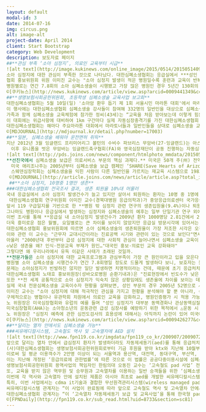 ```yaml
---
layout: default
modal-id: 3
date: 2014-07-16
img: circus.png
alt: image-alt
project-date: April 2014
client: Start Bootstrap
category: Web Development
description: 보도자료 페이지
##**관심 부족 ‘소아 심정지’, 의료인 교육부터 시급**
![alt text](http://image.kukinews.com/online_image/2015/0514/201505140927_46110009441349_1.jpg "Logo Title Text 1")
소아 심정지에 대한 관심이 부족한 것으로 나타났다. 대한심폐소생협회는 응급실에서 ***성인 심정지 생존퇴원율은 2008년 11.8%, 2010년 11.7%, 2012년 13.6%로 개선되고 있는 반면 소아 심정지인 경우 성인보다 생존 예후가 좋음에도 불구하고 2008년 13.6%, 2010년 11.3%, 2012년 13.7%로 비슷***했다고 12일 밝혔다. 
협회 홍보위원회 위원 이미진 교수는 "소아 심정지 발생이 적은 병원일수록 훈련과 교육이 반복적으로 시행되어야 한다"며 "의료인의 경우 소아 전문 심폐소생술에 대한 관심이 부족하며 교육에 대한 참여율도 성인 전문 심폐소생술 교육에 비해 18배 가량 저조하므로 병협이나 유관학회 차원에서 교육강화에 힘써야 한다"고 설명했다.이는 2000년대 후반부터 급성심정지에 대한 사회적 관심이 늘어나면서 많은 연관 교육 단체들의 심폐소생술 교육이 양적으로나 질적으로 증가했다. 하지만 소아 심폐소생술 관련 일반인 교육은 일부 교육계층을 제외하고는 배제되어 있는 실정이다. 하지만 영유아 보육시설에서 영아급사 등 사고가 지속적으로 발생하고 있다. 
병원별로는 연간 7.8회의 소아 심폐소생술이 시행됐고 가장 많은 병원인 경우 5년간 130회의 소생술이 시행되고 있다. 협회 홍보이사 노태호 교수는 ***"소아 심폐소생술 교육은 일반인 교육에 반드시 포함돼야 하며 어린이집이나 보육시설 종사자인 경우 소아, 영아 심폐소생술 교육을 의무화해야 한다"***며 "또 가족 중에 선천적 심장질환이 있는 가족력이 있는 경우 어렸을 때부터 주기적으로 심전도 검사를 받아야 한다"고 말했다. 
©[쿠키뉴스](http://news.kukinews.com/article/view.asp?arcid=0009441349&code=46111201&cp=du)
##**생명보험사회공헌위원회, 초등학생 심폐소생술 교육사업 보고회**
대한심폐소생협회는 5월 10일(일) '소아암 환우 돕기 제 1회 서울시민 마라톤 대회'에서 마라토너들과 일반인들을 대상으로 심폐소생술 교육체험을 실시했다. 
이 행사에는 대한심폐소생협회 심폐소생술 강사들이 참여해 332명의 일반인을 대상으로 심폐소생술 교육을 실시했다.
가족과 함께 심폐소생술 교육체험에 참가한 정씨(43세)는 “교육을 처음 받아보는데 이렇게 힘든지 몰랐다. 생각 없이 마라톤대회 갔는데 이런 체험을 하게 되어 너무 기쁘다.”라고 말했다.
이 대회에는 위급사항에 대비하여 1km 구간마다 실제 자동심장충격기를 가진 대한심폐소생협회 강사가 배치되었으며, 또한 구급차에 의사, 간호사, 1급 응급구조사들이 탑승하여 의무요원으로 활동했다.
대한심폐소생협회는 해마다 주요마라톤 대회에서 마라토너들과 일반인들을 상대로 심폐소생술 교육을 실시하여 일반인 심폐소생술 교육 확산에 힘써오고 있다.
©[MDJOURNAL](http://mdjournal.kr/detail.php?number=17003)
##**일본, 심폐소생술 배워야 운전면허 취득**
지난 2012년 3월 잉글랜드 프리미어리그 볼턴의 수비수 파브리스 무암바(27·잉글랜드)는 아스널과 FA컵 경기 도중 심장마비로 쓰러졌다. 심폐소생술을 거쳐 뛰기 시작한 심장이 이내 다시 멎는 위급한 상황이 78분이나 지속됐다. 절체절명의 순간이었지만 빠른 현장 대처 덕분에 무암바는 이틀 만에 기적적으로 의식을 회복했다.
　이후 유니폼을 벗은 무암바는 잉글랜드축구협회(FA)와 영국심장재단이 공동 진행하는 자동심장충격기 보급 확대 캠페인에 참여하며 ‘심폐소생술 전도사’로 거듭났다. 무암바는 “어른들 뿐만 아니라 어린이도 언제 어디서든 심폐소생술을 할 수 있어야 한다”고 강조한다.
![alt text](http://pds.joins.com/news/component/htmlphoto_mmdata/201505/14/htm_201505140512260106011.jpg"Logo Title Text 1")
**선진국에서 심폐소생술 보급은 의료서비스 부문의 핵심 과제다.** 미국은 50개 주(州) 전역에 총 240만대의 자동심장충격기를 설치했다. 관련 법체계도 완비했다. 버몬트주는 심장정지 응급환자를 보고도 심폐소생술을 실시하지 않은 사람에게 벌금 100달러(약 11만원)를 부과한다. 일본은 심폐소생술 교육을 받지 않으면 운전면허를 취득할 수 없다.
　미국 애리조나주는 2005년부터 심폐소생술 보급 캠페인 ‘SHARE(Save Hearts of Arizona Registry and Education) 프로그램’을 운영 중이다. 홈페이지를 통해 심폐소생술 요령과 자동심장충격기 위치 정보를 제공한다. 또 공과금 청구서에 심폐소생술 교육 광고를 넣고, 어린이 심폐소생술 학교도 운영한다. 이승준 대한심폐소생협회 홍보위원은 “캠페인 이전 20% 수준이던 애리조나주의 심폐소생술 시행률이 2배 가까이 올랐다”고 설명했다.
　스웨덴심장학회는 심폐소생술을 익힌 사람이 다른 일반인을 가르치는 재교육 시스템으로 1983년 이후 200만명을 교육시켰다. 싱가포르는 구급 트레이닝센터에서 관련 교육을 이수한 사람에게 국립응급소생협의회 명의의 자격증을 준다.
 ©[MDJOURNAL](http://article.joins.com/news/article/article.asp?total_id=17797184&cloc=olink|article|default)
 ##**소아 심정지, 10명중 1명만 생존**
###대한심폐소생협회 전국조사 결과, 생존 퇴원율 10%대 머물러
국내 응급실에서 소아 심정지 발생건수가 늘고 있지만 살아서 퇴원하는 환자는 10명 중 1명에 불과하다는 충격적인 연구 결과가 나왔다. 
 대한심폐소생협회 연구위원회 이미진 교수(경북대병원 응급의학과)가 중앙응급의료센터 국가응급환자정보시스템(NEDIS)으로부터 **2008년부터 2012년까지 소아 심정지 발생 현황과 예후를 조사한 결과, 전체 2970건 가운데 생존입원율과 퇴원율은 각각 36.2%와 12.8%로 확인됐다.**
앞서 119 구급일지를 기반으로 한 **병원 밖 심정지 관련 연구의 생존입원율(9.4%)이나 퇴원율(3.0%)에 비해서는 한결 나아졌다고 할 수 있지만 미국, 유럽 등 해외국과들과 비교하면 3분의1 수준에 불과한 수치다. **
그나마도 병원이나 응급실에서 발생하는 심정지와 심폐소생술의 예후는 일부 단일기관 연구 외에는 보고된 적이 없었는데, 소아는 세부분석에서 배제돼 왔을 뿐더러 병원 안 심정지는 통계자료조차 나와있지 않다.  
이번 조사를 통해 **응급실 내 소아심정지 발생건수가 2009년 환자 1000명당 2.81건에서 2012년 3.62명으로 지속 증가하는 패턴을 확인할 수 있었다.**
더욱 흥미로운 점은 월별, 요일별로는 큰 차이를 보이지 않았지만 응급실 방문시각에 있어서는 유독 생존예후에 취약한 시간대가 존재했다는 사실. 
대한심폐소생협회 홍보위원회에 따르면 소아 심폐소생술의 생존퇴원율이 가장 저조한 시각은 오전 7시~8시로 전체 평균(12.8%)의 절반도 못 미치는 5.4%를 기록했고, 새벽 0~2시, 새벽 5~6시, 저녁 6~7시에도 7~8%의 생존율을 보여 오후 4~5시(19.7%)와 극명한 대조를 이뤘다.
이와 관련 이 교수는 "근무자 교대시간이라는 진료공백 시기와 관련이 있는 것으로 보인다"면서 "야간근무 시 소생술 능력의 질적 양적 차이, 병원밖 심정지 상황의 늦은 발견 등도 영향이 있을 것"이라는 분석을 내놨다. 
아울러 "2000년대 후반부터 급성 심정지에 대한 사회적 관심이 늘어나면서 심폐소생술 교육이 양적, 질적으로 증가했지만 소아 심폐소생술의 경우 일반인 교육 중 일부 계층을 제외하고는 배제돼 있다"며 "영유아 보육시설에서조차 구조 및 응급처치 교육이 법제화 돼있지 않아 안타깝다"고 토로했다.
◇낮은 생존율 왜? 인식·전문교육 부재가 원인…"대국민 홍보·의료인 교육 강화돼야"
그렇다면 왜 우리나라에서 유독 이같은 사태가 초래된 것일까.
**전문가들은 소아 심정지에 대한 교육프로그램과 관심부족이 가장 큰 원인이라고 입을 모은다.**
병원별 소아 심폐소생술 시행건수가 연간 7.8회명일 정도로 드물게 발생하다 보니, 보호자는 물론 의료진들조차 이같은 상황에 당황하게 마련이라는 것. 노출기회가 적은 만큼 조기발견율이 떨어지고 처치도 지연되게 된다는 주장이다. 
문제는 소아심정지가 빈발하진 않지만 일단 발생하면 치명적이라는 건데, 때문에 초기 응급처치와 심폐소생술 , 나아가 심정지 발생 전 상황을 조기에 인지하고 발굴하는 것이 매우 중요하다. 심정지가 발생하기 전에 이를 예방하고, 빠른 시기에 심폐소생술을 시작하는 것이 환아의 예후를 결정 짓는 관건이 된다. 
대한심폐소생협회 노태호 홍보위원장(성바오로병원 순환기내과)은 "진료현장에서 빈도수가 낮은 사건일수록 교육과 훈련이 반복적으로 시행돼야 한다"며 "현재 우리나라에서는 일반인들의 교육과정에 영유아 및 소아 심정지 소생술 교육이 없을 뿐 아니라, 의료인들을 대상으로 한 심폐소생술 교육에서도 유사한 분위기가 지속되고 있다"고 지적했다. 
또한 **전 세계 공통적으로 소아 심정지가 익숙치 않은 상황임에도 생존율에 차이를 보이는 데에는 그만큼 인식이나 훈련, 교육이 미비하다는 영향이 크다고 덧붙였다.**
실제 국내 전문심폐소생술 교육이수자 현황을 살펴보면, 성인 부문의 경우 2005년 52명으로 시작했던 교육 이수생(ACLS)이 2014년 기준 4509명으로 대폭 늘어난 반면 소아 부문(PALS)에서는 2013년 191명, 2014년 194명으로 여전히 연간 200명에 못 미치는 수준임을 확인할 수 있다.
이미진 교수는 "소아 심정지에 대해 적극적인 관심을 가지고 현황을 분석해야 할 뿐 아니라, 성인에 집중된 심폐소생술 교육을 소아로 확대시켜야 한다"면서 "어린이집이나 보육시설 관계자를 포함해 의료인 전문교육도 권고수준 이상의 지속적인 인증관리가 필요하다"는 대안을 제시했다.
구체적으로는 병협이나 유관학회 차원에서 의료인 교육을 강화하고, 병원인증평가 시 적용 가능한 평가지표의 개발을 꼽았다. 
노 위원장은 미국심장협회와 유럽의 예를 들며 "성인 심정지가 대부분 동맥경화나 관상동맥심질환으로 인해 발생한다면 소아는 선천적, 유전적 원인이 크다는 점에서 발생기전 자체가 다르다. 소아청소년의 운동관련 급성 심장사를 예방하기 위해서는 스크리닝을 통해 심정지 고위험군을 선별하는 작업이 선행돼야 한다"고 제언했다. 
미국심장협회(AHA)는 소아청소년의 운동관련 급성 심장사를 예방하기 위한 목적에서 △운동 시 흉통이나 흉부 불쾌감 △원인 불명의 의식소실 △과도하며 설명이 어려운 호흡곤란이나 피로와 같은 개인의 병력과 가족력, 심장잡음 등 진찰 소견을 포함한 12가지 항목을 사전에 체크하도록 권하고 있다는 설명. 여기에 유럽에서는 심전도검사까지 13가지를 권고한다고 했다.
노 위원장은 "심정지 예측에 관한 심전도검사의 효용성에 대해서는 아직까지 논란이 있어 미국에서 제외됐다"며 "운동 시 심부담이 늘어나는 만큼 우리나라에서도 운동을 시작하는 청소년들에 대한 스크리닝이 선행될 필요가 있다"고 강조했다. 
©[쿠키뉴스](http://news.kukinews.com/article/view.asp?arcid=0009426277&code=46111301&cp=du)
##**달리는 열차 안에서도 심폐소생술 가능**
###씨유메디컬시스템, 고속철도 역사 및 고속열차에 AED 설치
![alt text](http://www.fpn119.co.kr/imgdata/fpn119_co_kr/200907/2009072313152730.jpg"Logo Title Text 1")
앞으로 달리는 열차 안에서 급심정지 환자가 발생하더라도 자동제세동기(aed)를 통해 응급처치가 가능해질 것으로 관측된다.
(사)대한심폐소생협회는 생명보험사회공헌위원회로부터 기금 후원을 받아 ktx와 지난해 10월부터 올 6월까지 ‘국내 최초의 pad(public access defibrillation) 사업’을 완료했다고 23일 밝혔다.
이로써 일 평균 이용객수가 2만명 이상이 되는 서울역과 용산역, 대전역, 동대구역, 부산역, 익산역 등 6개 고속철도 역사에 총 51대의 자동제세동기가 설치됐으며 운행 중인 46편성의 고속열차 안에도 총 138대의 자동제세동기가 배치됐다. 
이는 지난해 개정된 ‘응급의료에 관한법률’에 따른 것으로 이 법률은 공공다중이용시설에 심폐소생을 위한 응급장비인 ‘자동제세동기’를 의무 설치토록 규정하고 있다.
생명보험사회공헌위원회 용역사업의 책임자인 한림의대 오동진 교수는 ‘고속철도 pad 사업’ 전담팀을 구성해 자동제세동기 설치 해당 역사의 역무원과 고속철도 승무원 1천 여명에게 심폐소생술 및 자동제세동기 사용법을 교육했다.
또, 교육을 받지 않은 역무원 및 승무원과 고속열차를 이용하는 일반 승객들을 위한 ‘심폐소생술 및 자동제세동기 사용법’ 교육동영상을 제작해 고속열차 역사와 고속열차 안에 설치돼 있는 tv를 통해 오는 7월부터 반복적으로 방영할 예정이다.
이번에 각 역사와 고속열차 안에 설치된 제품은 아시아 최초로 aed를 개발한 씨유메디칼시스템사의 i-pad(모델명 nf1200)로 국내 유일의 국산제품이다.
특히, 이번 사업에서는 cdma it기술과 결합한 무선원격관리시스템(wireless managed pad)을 개발해 응급환자 발생 시 구조서비스와의 연락과 원격자가진단 관리, 자동 위치확인 및 정보전달, 도난에 대한 보안기능 서비스 등을 제공하게 된다.
씨유메디칼시스템 관계자는 “이 사업이 완료됨에 따라 앞으로 고속철도 역사 및 고속열차 안에서 심정지 환자 발생 시 신속한 심폐소생술및 제세동 처치가 시행될 수 있을 것으로 기대된다”고 말했다.
대한심폐소생협회 관계자는 “이 ‘고속열차 자동제세동기 보급 및 교육사업’을 통해 한국형 pad 설치사업에 대한 바람직한 모델을 제시함으로써 앞으로 전개될 많은 pad 사업들이 우리나라 심정지 환자의 생존율 증가에 실질적인 도움이 되도록 큰 역할을 했다고 자부한다”고 전했다. 
©[FPNDaily](http://fpn119.co.kr/sub_read.html?uid=8733&section=sc81)
---
```

